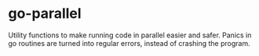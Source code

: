 # go-parallel

Utility functions to make running code in parallel easier and safer.
Panics in go routines are turned into regular errors, instead of crashing
the program.
